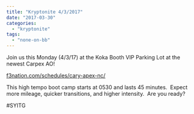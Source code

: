 ```yaml
---
title: "Kryptonite 4/3/2017"
date: "2017-03-30"
categories: 
  - "kryptonite"
tags: 
  - "none-on-bb"
---
```


Join us this Monday (4/3/17) at the Koka Booth VIP Parking Lot at the newest Carpex AO!

[f3nation.com/schedules/cary-apex-nc/](http://f3nation.com/schedules/cary-apex-nc/)

This high tempo boot camp starts at 0530 and lasts 45 minutes.  Expect more mileage, quicker transitions, and higher intensity.  Are you ready?

#SYITG
